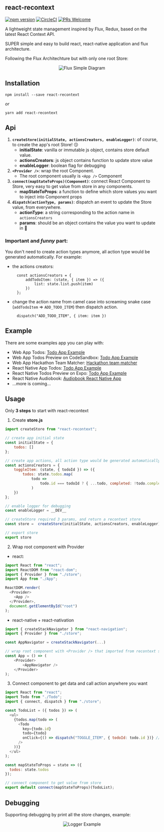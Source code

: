 ## react-recontext

[![npm version](https://badge.fury.io/js/react-recontext.svg)](https://badge.fury.io/js/react-recontext) [![CircleCI](https://circleci.com/gh/minhtc/react-recontext/tree/master.svg?style=svg)](https://circleci.com/gh/minhtc/react-recontext/tree/master) [![PRs Welcome](https://img.shields.io/badge/PRs-welcome-brightgreen.svg)](https://github.com/minhtc/react-recontext/graphs/contributors)

A lightweight state management inspired by Flux, Redux, based on the latest React Context API.

SUPER simple and easy to build react, react-native application and flux architecture.

Following the Flux Architechture but with only one root Store:

<center>

![Flux Simple Diagram](https://facebook.github.io/flux/img/flux-simple-f8-diagram-with-client-action-1300w.png "Flux Simple Diagram")

</center>

## Installation

    npm install --save react-recontext

_or_

    yarn add react-recontext

## Api

1. **`createStore(initialState, actionsCreators, enableLogger)`**: of course, to create the app's root Store! 😗
   - **initialState**: vanilla or immutable js object, contains store default value.
   - **actionsCreators**: js object contains function to update store value
   - **enableLogger**: boolean flag for debugging
2. **`<Provider />`**: wrap the root Component.
   - The root component usually is `<App />` Component
3. **`connect(mapStateToProps)(Component)`**: connect React Component to Store, very easy to get value from store in any components.
   - **mapStateToProps**: a function to define which store values you want to inject into Component props
4. **`dispatch(actionType, params)`**: dispatch an event to update the Store value, from everywhere.
   - **actionType**: a string corresponding to the action name in `actionsCreators`
   - **params**: should be an object contains the value you want to update in 

### Important and _funny_ part:

You don't need to create action types anymore, all action type would be generated automatically. For example:

- the actions creators:

        const actionsCreators = {
            addTodoItem: (state, { item }) => ({
                list: state.list.push(item)
            })
        };

- change the action name from camel case into screaming snake case (`addTodoItem` => `ADD_TODO_ITEM`) then dispatch action.

        dispatch("ADD_TODO_ITEM", { item: item })

## Example

There are some examples app you can play with:

- Web App Todos: [Todo App Example](https://github.com/minhtc/react-recontext/tree/master/examples/webapp)
- Web App Todos Preview on CodeSandbox: [Todo App Example](https://codesandbox.io/s/github/GantMan/ReactStateMuseum/tree/master/React/react-recontext)
- Web App Hackathon Team Matcher: [Hackathon team matcher](https://junctionxhanoi.meohack.com)
- React Native App Todos: [Todo App Example](https://github.com/minhtc/react-recontext/tree/master/examples/nativeapp)
- React Native Todos Preview on Expo: [Todo App Example](https://snack.expo.io/@minhtc/react-recontext-demo)
- React Native Audiobook: [Audiobook React Native App](https://github.com/minhtc/sachnoiapp)
- ...more is coming...

## Usage

Only **3 steps** to start with react-recontext

1.  Create **store.js**

```js
import createStore from "react-recontext";

// create app initial state
const initialState = {
    todos: []
};

// create app actions, all action type would be generated automatically
const actionsCreators = {
    toggleItem: (state, { todoId }) => ({
        todos: state.todos.map(
            todo =>
                todo.id === todoId ? { ...todo, completed: !todo.completed } : todo
            )
    })
};

// enable logger for debugging
const enableLogger = __DEV__

// createStore required 3 params, and return a recontext store
const store =  createStore(initialState, actionsCreators, enableLogger);

// export store
export store
```

2.  Wrap root component with Provider

- react:

```js
import React from "react";
import ReactDOM from "react-dom";
import { Provider } from "./store";
import App from "./App";

ReactDOM.render(
  <Provider>
    <App />
  </Provider>,
  document.getElementById("root")
);
```

- react-native + react-nativation

```js
import { createStackNavigator } from "react-navigation";
import { Provider } from "./store";

const AppNavigator = createStackNavigator(...)

// wrap root component with <Provider /> that imported from recontext store
const App = () => (
    <Provider>
        <AppNavigator />
    </Provider>
);
```

3.  Connect component to get data and call action anywhere you want

```js
import React from "react";
import Todo from "./Todo";
import { connect, dispatch } from "./store";

const TodoList = ({ todos }) => (
  <ul>
    {todos.map(todo => (
      <Todo
        key={todo.id}
        todo={todo}
        onClick={() => dispatch("TOGGLE_ITEM", { todoId: todo.id })} // dispatch action type to update store value
      />
    ))}
  </ul>
);

const mapStateToProps = state => ({
  todos: state.todos
});

// connect component to get value from store
export default connect(mapStateToProps)(TodoList);
```

## Debugging

Supporting debugging by print all the store changes, example:

<center>

![Logger Example](https://github.com/minhtc/react-recontext/raw/master/screenshots/logger.gif "Logger Example")

</center>
